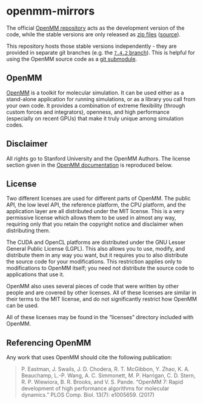 # openmm-mirrors
The official [OpenMM repository](https://github.com/openmm/openmm) acts as the development version of the code, while the stable versions are only released as [zip files](https://github.com/openmm/openmm/releases) ([source](http://docs.openmm.org/latest/userguide/library.html#get-the-openmm-source-code)).

This repository hosts those stable versions independently - they are provided in separate git branches (e.g. the [`7.4.2` branch](https://github.com/uob-positron-imaging-centre/openmm-mirrors/tree/7.4.2)). This is helpful for using the OpenMM source code as a [git submodule](https://git-scm.com/book/en/v2/Git-Tools-Submodules).

## OpenMM
[OpenMM](http://openmm.org) is a toolkit for molecular simulation. It can be used either as a stand-alone application for running simulations, or as a library you call from your own code. It provides a combination of extreme flexibility (through custom forces and integrators), openness, and high performance (especially on recent GPUs) that make it truly unique among simulation codes.

## Disclaimer
All rights go to Stanford University and the OpenMM Authors. The license section given in the [OpenMM documentation](http://docs.openmm.org/latest/userguide/library.html#license) is reproduced below.

## License
Two different licenses are used for different parts of OpenMM. The public API, the low level API, the reference platform, the CPU platform, and the application layer are all distributed under the MIT license. This is a very permissive license which allows them to be used in almost any way, requiring only that you retain the copyright notice and disclaimer when distributing them.

The CUDA and OpenCL platforms are distributed under the GNU Lesser General Public License (LGPL). This also allows you to use, modify, and distribute them in any way you want, but it requires you to also distribute the source code for your modifications. This restriction applies only to modifications to OpenMM itself; you need not distribute the source code to applications that use it.

OpenMM also uses several pieces of code that were written by other people and are covered by other licenses. All of these licenses are similar in their terms to the MIT license, and do not significantly restrict how OpenMM can be used.

All of these licenses may be found in the “licenses” directory included with OpenMM.

## Referencing OpenMM
Any work that uses OpenMM should cite the following publication:

> P. Eastman, J. Swails, J. D. Chodera, R. T. McGibbon, Y. Zhao, K. A. Beauchamp, L.-P. Wang, A. C. Simmonett, M. P. Harrigan, C. D. Stern, R. P. Wiewiora, B. R. Brooks, and V. S. Pande. “OpenMM 7: Rapid development of high performance algorithms for molecular dynamics.” PLOS Comp. Biol. 13(7): e1005659. (2017)
